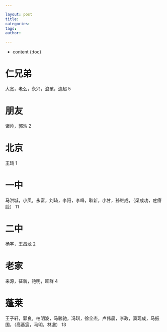 ```yaml
---

layout: post
title: 
categories: 
tags: 
author: 

---
```


* content
{:toc}
# 仁兄弟
大宽，老么，永兴，浪孩，连超 5
# 朋友
诸帅，郭浩 2
# 北京
王琦 1
# 一中
马洪城，小凤，永富，刘琦，李阳，李峰，耿新，小甘，孙继成，（渠成功，疙瘩脸） 11
# 二中
杨宇，王昌龙 2
# 老家
来源，征新，艳明，旺群 4
# 蓬莱
王子轩，郭良，柏明波，马骏驰，冯琪，徐全杰，卢伟晨，李政，窦现成，马振国，（高基宸，马明，林邈） 13
